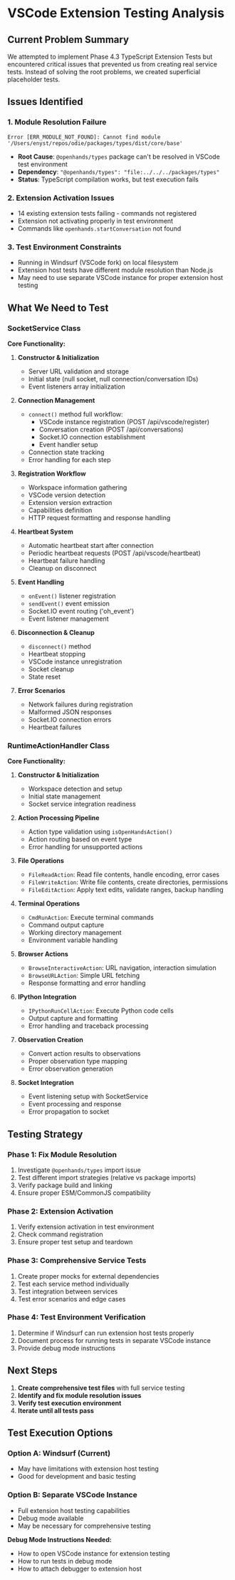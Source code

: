 # VSCode Extension Testing Analysis

## Current Problem Summary

We attempted to implement Phase 4.3 TypeScript Extension Tests but encountered critical issues that prevented us from creating real service tests. Instead of solving the root problems, we created superficial placeholder tests.

## Issues Identified

### 1. Module Resolution Failure
```
Error [ERR_MODULE_NOT_FOUND]: Cannot find module '/Users/enyst/repos/odie/packages/types/dist/core/base'
```
- **Root Cause**: `@openhands/types` package can't be resolved in VSCode test environment
- **Dependency**: `"@openhands/types": "file:../../../packages/types"`
- **Status**: TypeScript compilation works, but test execution fails

### 2. Extension Activation Issues
- 14 existing extension tests failing - commands not registered
- Extension not activating properly in test environment
- Commands like `openhands.startConversation` not found

### 3. Test Environment Constraints
- Running in Windsurf (VSCode fork) on local filesystem
- Extension host tests have different module resolution than Node.js
- May need to use separate VSCode instance for proper extension host testing

## What We Need to Test

### SocketService Class
**Core Functionality:**
1. **Constructor & Initialization**
   - Server URL validation and storage
   - Initial state (null socket, null connection/conversation IDs)
   - Event listeners array initialization

2. **Connection Management**
   - `connect()` method full workflow:
     - VSCode instance registration (POST /api/vscode/register)
     - Conversation creation (POST /api/conversations)
     - Socket.IO connection establishment
     - Event handler setup
   - Connection state tracking
   - Error handling for each step

3. **Registration Workflow**
   - Workspace information gathering
   - VSCode version detection
   - Extension version extraction
   - Capabilities definition
   - HTTP request formatting and response handling

4. **Heartbeat System**
   - Automatic heartbeat start after connection
   - Periodic heartbeat requests (POST /api/vscode/heartbeat)
   - Heartbeat failure handling
   - Cleanup on disconnect

5. **Event Handling**
   - `onEvent()` listener registration
   - `sendEvent()` event emission
   - Socket.IO event routing ('oh_event')
   - Event listener management

6. **Disconnection & Cleanup**
   - `disconnect()` method
   - Heartbeat stopping
   - VSCode instance unregistration
   - Socket cleanup
   - State reset

7. **Error Scenarios**
   - Network failures during registration
   - Malformed JSON responses
   - Socket.IO connection errors
   - Heartbeat failures

### RuntimeActionHandler Class
**Core Functionality:**
1. **Constructor & Initialization**
   - Workspace detection and setup
   - Initial state management
   - Socket service integration readiness

2. **Action Processing Pipeline**
   - Action type validation using `isOpenHandsAction()`
   - Action routing based on event type
   - Error handling for unsupported actions

3. **File Operations**
   - `FileReadAction`: Read file contents, handle encoding, error cases
   - `FileWriteAction`: Write file contents, create directories, permissions
   - `FileEditAction`: Apply text edits, validate ranges, backup handling

4. **Terminal Operations**
   - `CmdRunAction`: Execute terminal commands
   - Command output capture
   - Working directory management
   - Environment variable handling

5. **Browser Actions**
   - `BrowseInteractiveAction`: URL navigation, interaction simulation
   - `BrowseURLAction`: Simple URL fetching
   - Response formatting and error handling

6. **IPython Integration**
   - `IPythonRunCellAction`: Execute Python code cells
   - Output capture and formatting
   - Error handling and traceback processing

7. **Observation Creation**
   - Convert action results to observations
   - Proper observation type mapping
   - Error observation generation

8. **Socket Integration**
   - Event listening setup with SocketService
   - Event processing and response
   - Error propagation to socket

## Testing Strategy

### Phase 1: Fix Module Resolution
1. Investigate `@openhands/types` import issue
2. Test different import strategies (relative vs package imports)
3. Verify package build and linking
4. Ensure proper ESM/CommonJS compatibility

### Phase 2: Extension Activation
1. Verify extension activation in test environment
2. Check command registration
3. Ensure proper test setup and teardown

### Phase 3: Comprehensive Service Tests
1. Create proper mocks for external dependencies
2. Test each service method individually
3. Test integration between services
4. Test error scenarios and edge cases

### Phase 4: Test Environment Verification
1. Determine if Windsurf can run extension host tests properly
2. Document process for running tests in separate VSCode instance
3. Provide debug mode instructions

## Next Steps

1. **Create comprehensive test files** with full service testing
2. **Identify and fix module resolution issues**
3. **Verify test execution environment**
4. **Iterate until all tests pass**

## Test Execution Options

### Option A: Windsurf (Current)
- May have limitations with extension host testing
- Good for development and basic testing

### Option B: Separate VSCode Instance
- Full extension host testing capabilities
- Debug mode available
- May be necessary for comprehensive testing

**Debug Mode Instructions Needed:**
- How to open VSCode instance for extension testing
- How to run tests in debug mode
- How to attach debugger to extension host
